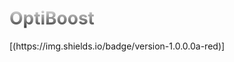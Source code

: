 <h1 style="background: -webkit-linear-gradient(#eee, #333);  -webkit-background-clip: text;-webkit-text-fill-color: transparent;">OptiBoost</h1>
[(https://img.shields.io/badge/version-1.0.0.0a-red)]
